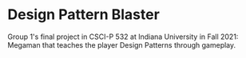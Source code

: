 # Design Pattern Blaster
Group 1's final project in CSCI-P 532 at Indiana University in Fall 2021: Megaman that teaches the player Design Patterns through gameplay.
